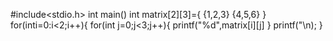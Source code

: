 #include<stdio.h>
int main()
int matrix[2][3]={
{1,2,3}
{4,5,6}
}
for(inti=0:i<2;i++){
for(int j=0;j<3;j++){
printf("%d",matrix[i][j]
}
printf("\n);
}
